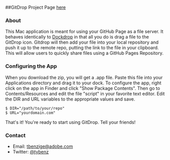 ##GitDrop
Project Page [here](http://tylerbenziger.github.com/gitdrop)

### About

This Mac application is meant for using your GitHub Page as a file server. 
It behaves identically to [Dockdrop](http://dockdropx.com/) in that all you do is drag a file to the GitDrop icon. 
Gitdrop will then add your file into your local repository and push it up to the remote repo,
putting the link to the file in your clipboard. This will allow users to quickly share files using a GitHub Pages Repository.


### Configuring the App
When you download the zip, you will get a .app file. Paste this file into your Applications directory and drag it to your dock. 
To configure the app, right click on the app in Finder and click \"Show Package Contents\". 
Then go to Contents/Resources and edit the file \"script\" in your favorite text editor. Edit the DIR and URL variables to the appropriate values and save.

```
$ DIR="/path/to/your/repo"
$ URL="yourdomain.com"
```

That's it! You're ready to start using GitDrop. Tell your friends!

### Contact
- Email: [tbenzige@adobe.com](mailto:tbenzige@adobe.com)
- Twitter: [@tybenz](https://twitter.com/#!/tybenz)